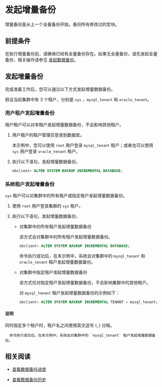 # 发起增量备份

增量备份是从上一个全量备份开始，备份所有修改过的宏块。

## 前提条件

在执行增量备份前，请确保已经有全量备份存在。如果无全量备份，请先发起全量备份，相关操作请参见 [发起数据备份](2.initiate-full-data-backup.md)。
  
## 发起增量备份

完成准备工作后，您可以通过以下方式发起增量数据备份。

假设当前集群中有 3 个租户，分别是 `sys` ，`mysql_tenant` 和 `oracle_tenant`。

### 用户租户发起增量备份

用户租户可以对本租户发起增量数据备份，不会影响其他租户。

1. 用户租户的租户管理员登录到数据库。

   本示例中，您可以使用 `root` 用户登录 `mysql_tenant` 租户；或者也可以使用 `sys` 用户登录 `oracle_tenant` 租户。

2. 执行以下语句，发起增量数据备份。

   ```sql
   obclient> ALTER SYSTEM BACKUP INCREMENTAL DATABASE;
   ```

### 系统租户发起增量备份

`sys` 租户可以对集群中的所有租户或指定租户发起增量数据备份。

1. 使用 `root` 用户登录集群的 `sys` 租户。

2. 执行以下语句，发起增量数据备份。

   * 对集群中的所有租户发起增量数据备份

      该方式会对集群中的所有租户发起增量数据备份。

      ```sql
      obclient> ALTER SYSTEM BACKUP INCREMENTAL DATABASE;
      ```

      命令执行成功后，在本示例中，系统会对集群中的 `mysql_tenant` 和 `oracle_tenant` 租户发起增量数据备份。

   * 对集群中指定租户发起增量数据备份

      该方式仅对指定租户发起增量数据备份，不会影响集群中的其他租户。

      对 `mysql_tenant` 租户发起增量数据备份的示例如下：

      ```sql
      obclient> ALTER SYSTEM BACKUP INCREMENTAL TENANT = mysql_tenant;
      ```

  <main id="notice" type='explain'>
    <h4>说明</h4>
    <p>同时指定多个租户时，租户名之间使用英文逗号 (<code>,</code>) 分隔。</p>
  </main>

      命令执行成功后，在本示例中，系统会对集群中的 `mysql_tenant` 租户发起增量数据备份。

## 相关阅读

* [查看数据备份进度](5.view-data-backup-progress.md)

* [查看数据备份历史](6.view-data-backup-history.md)
